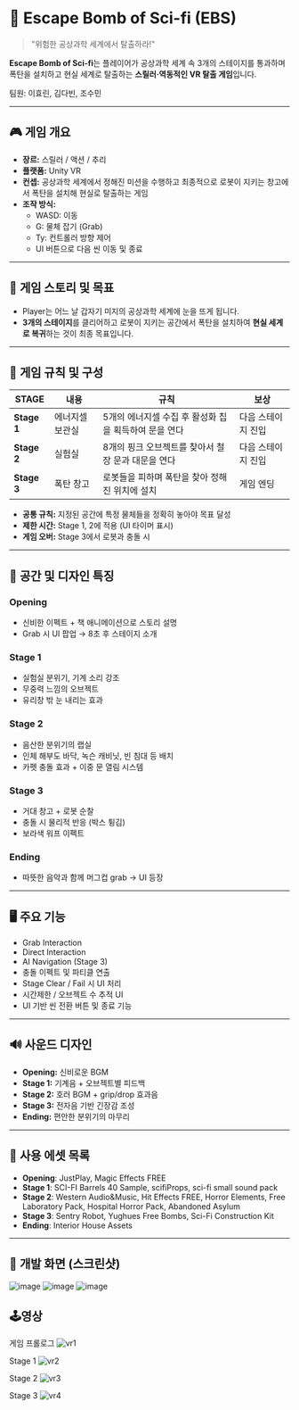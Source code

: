 # 🚀 Escape Bomb of Sci-fi (EBS)

> "위험한 공상과학 세계에서 탈출하라!"

**Escape Bomb of Sci-fi**는 플레이어가 공상과학 세계 속 3개의 스테이지를 통과하며 폭탄을 설치하고 현실 세계로 탈출하는 **스릴러·역동적인 VR 탈출 게임**입니다.  

팀원: 이효린, 김다빈, 조수민

---

## 🎮 게임 개요

- **장르:** 스릴러 / 액션 / 추리
- **플랫폼:** Unity VR
- **컨셉:** 공상과학 세계에서 정해진 미션을 수행하고 최종적으로 로봇이 지키는 창고에서 폭탄을 설치해 현실로 탈출하는 게임
- **조작 방식:**
  - WASD: 이동
  - G: 물체 잡기 (Grab)
  - Ty: 컨트롤러 방향 제어
  - UI 버튼으로 다음 씬 이동 및 종료

---

## 🧠 게임 스토리 및 목표

- Player는 어느 날 갑자기 미지의 공상과학 세계에 눈을 뜨게 됩니다.
- **3개의 스테이지**를 클리어하고 로봇이 지키는 공간에서 폭탄을 설치하여 **현실 세계로 복귀**하는 것이 최종 목표입니다.

---

## 🧩 게임 규칙 및 구성

| STAGE | 내용 | 규칙 | 보상 |
|-------|------|------|------|
| **Stage 1** | 에너지셀 보관실 | 5개의 에너지셀 수집 후 활성화 칩을 획득하여 문을 연다 | 다음 스테이지 진입 |
| **Stage 2** | 실험실 | 8개의 핑크 오브젝트를 찾아서 철장 문과 대문을 연다 | 다음 스테이지 진입 |
| **Stage 3** | 폭탄 창고 | 로봇들을 피하며 폭탄을 찾아 정해진 위치에 설치 | 게임 엔딩 |

- **공통 규칙:** 지정된 공간에 특정 물체들을 정확히 놓아야 목표 달성
- **제한 시간:** Stage 1, 2에 적용 (UI 타이머 표시)
- **게임 오버:** Stage 3에서 로봇과 충돌 시

---

## 🎨 공간 및 디자인 특징

### Opening
- 신비한 이펙트 + 책 애니메이션으로 스토리 설명
- Grab 시 UI 팝업 → 8초 후 스테이지 소개

### Stage 1
- 실험실 분위기, 기계 소리 강조
- 무중력 느낌의 오브젝트
- 유리창 밖 눈 내리는 효과

### Stage 2
- 음산한 분위기의 랩실
- 인체 해부도 바닥, 녹슨 캐비닛, 빈 침대 등 배치
- 카펫 충돌 효과 + 이중 문 열림 시스템

### Stage 3
- 거대 창고 + 로봇 순찰
- 충돌 시 물리적 반응 (박스 튕김)
- 보라색 워프 이펙트

### Ending
- 따뜻한 음악과 함께 머그컵 grab → UI 등장

---

## 🖥️ 주요 기능

- Grab Interaction
- Direct Interaction
- AI Navigation (Stage 3)
- 충돌 이펙트 및 파티클 연출
- Stage Clear / Fail 시 UI 처리
- 시간제한 / 오브젝트 수 추적 UI
- UI 기반 씬 전환 버튼 및 종료 기능

---

## 🔊 사운드 디자인

- **Opening:** 신비로운 BGM
- **Stage 1:** 기계음 + 오브젝트별 피드백
- **Stage 2:** 호러 BGM + grip/drop 효과음
- **Stage 3:** 전자음 기반 긴장감 조성
- **Ending:** 편안한 분위기의 마무리

---

## 🧰 사용 에셋 목록

- **Opening**: JustPlay, Magic Effects FREE  
- **Stage 1**: SCI-FI Barrels 40 Sample, scifiProps, sci-fi small sound pack  
- **Stage 2**: Western Audio&Music, Hit Effects FREE, Horror Elements, Free Laboratory Pack, Hospital Horror Pack, Abandoned Asylum  
- **Stage 3**: Sentry Robot, Yughues Free Bombs, Sci-Fi Construction Kit  
- **Ending**: Interior House Assets  



---

## 🧪 개발 화면 (스크린샷)

 ![image](https://github.com/user-attachments/assets/485446aa-2972-4eaa-998b-5daddd82a29d)
![image](https://github.com/user-attachments/assets/73fd230b-b3da-461d-adeb-162837739bf0)
![image](https://github.com/user-attachments/assets/51315db8-2b34-4498-b250-b67094b0fac7)

## 🕹️영상
게임 프롤로그
![vr1](https://github.com/user-attachments/assets/4d74db3d-4af8-46fb-ad53-54fca4606c1d)

Stage 1
![vr2](https://github.com/user-attachments/assets/49e7fb7c-48cb-4603-a366-a51086abef66)

Stage 2
![vr3](https://github.com/user-attachments/assets/f09202b8-e92e-43f0-8eb9-0d3c6755a3f7)

Stage 3
![vr4](https://github.com/user-attachments/assets/53abdc25-e524-40c0-bc2b-20a64e6e5cd7)
